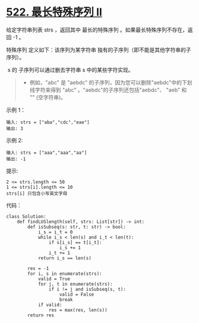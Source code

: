 # [522. 最长特殊序列 II](https://leetcode.cn/problems/longest-uncommon-subsequence-ii/)

给定字符串列表 strs ，返回其中 最长的特殊序列 。如果最长特殊序列不存在，返回 -1 。

特殊序列 定义如下：该序列为某字符串 独有的子序列（即不能是其他字符串的子序列）。

 s 的 子序列可以通过删去字符串 s 中的某些字符实现。

>- 例如，"abc" 是 "aebdc" 的子序列，因为您可以删除"aebdc"中的下划线字符来得到 "abc" 。"aebdc"的子序列还包括"aebdc"、 "aeb" 和 "" (空字符串)。
 

示例 1：
```
输入: strs = ["aba","cdc","eae"]
输出: 3
```
示例 2:
```
输入: strs = ["aaa","aaa","aa"]
输出: -1
```

提示:
```
2 <= strs.length <= 50
1 <= strs[i].length <= 10
strs[i] 只包含小写英文字母
```

代码：
```python3
class Solution:
    def findLUSlength(self, strs: List[str]) -> int:
        def isSubseq(s: str, t: str) -> bool:
            i_s = i_t = 0
            while i_s < len(s) and i_t < len(t):
                if s[i_s] == t[i_t]:
                    i_s += 1
                i_t += 1
            return i_s == len(s)
        
        res = -1
        for i, s in enumerate(strs):
            valid = True
            for j, t in enumerate(strs):
                if i != j and isSubseq(s, t):
                    valid = False
                    break
            if valid:
                res = max(res, len(s))
        return res
```